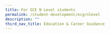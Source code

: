 ```yaml
---
title: For GCE N Level students
permalink: /student-development/ecg/nlevel
description: ""
third_nav_title: Education & Career Guidance
---
```


